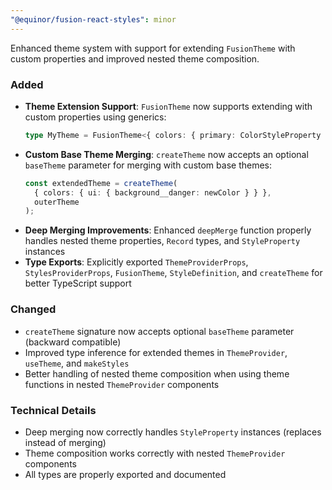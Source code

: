 ```yaml
---
"@equinor/fusion-react-styles": minor
---
```


Enhanced theme system with support for extending `FusionTheme` with custom properties and improved nested theme composition.

### Added

- **Theme Extension Support**: `FusionTheme` now supports extending with custom properties using generics:
  ```typescript
  type MyTheme = FusionTheme<{ colors: { primary: ColorStyleProperty } }>;
  ```
- **Custom Base Theme Merging**: `createTheme` now accepts an optional `baseTheme` parameter for merging with custom base themes:
  ```typescript
  const extendedTheme = createTheme(
    { colors: { ui: { background__danger: newColor } } },
    outerTheme
  );
  ```
- **Deep Merging Improvements**: Enhanced `deepMerge` function properly handles nested theme properties, `Record` types, and `StyleProperty` instances
- **Type Exports**: Explicitly exported `ThemeProviderProps`, `StylesProviderProps`, `FusionTheme`, `StyleDefinition`, and `createTheme` for better TypeScript support

### Changed

- `createTheme` signature now accepts optional `baseTheme` parameter (backward compatible)
- Improved type inference for extended themes in `ThemeProvider`, `useTheme`, and `makeStyles`
- Better handling of nested theme composition when using theme functions in nested `ThemeProvider` components

### Technical Details

- Deep merging now correctly handles `StyleProperty` instances (replaces instead of merging)
- Theme composition works correctly with nested `ThemeProvider` components
- All types are properly exported and documented
